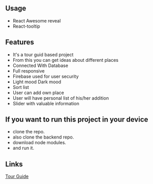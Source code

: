 

## Usage
- React Awesome reveal
- React-tooltip


## Features
- It's a tour guid based project
- From this you can get ideas about different places
- Connected With Database
- Full responsive
- Firebase used for user security
- Light mood Dark mood
- Sort list
- User can add own place
- User will have personal list of his/her addition
- Slider with valuable information

## If you want to run this project in your device
- clone the repo.
- also clone the backend repo.
- download node modules.
- and run it.




## Links
[Tour Guide](https://tour-guide-site-109f9.web.app/)

